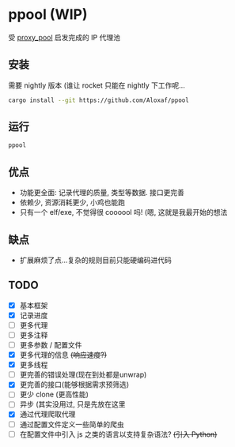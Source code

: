 # ppool (WIP)

受 [proxy_pool](https://github.com/jhao104/proxy_pool) 启发完成的 IP 代理池

## 安装

需要 nightly 版本 (谁让 rocket 只能在 nightly 下工作呢...

```bash
cargo install --git https://github.com/Aloxaf/ppool
```

## 运行

```bash
ppool
```

## 优点

- 功能更全面: 记录代理的质量, 类型等数据. 接口更完善
- 依赖少, 资源消耗更少, 小鸡也能跑
- 只有一个 elf/exe, 不觉得很 coooool 吗! (嗯, 这就是我最开始的想法

## 缺点

- 扩展麻烦了点...复杂的规则目前只能硬编码进代码

## TODO

- [x] 基本框架
- [x] 记录进度
- [ ] 更多代理
- [ ] 更多注释
- [ ] 更多参数 / 配置文件
- [x] 更多代理的信息 <s>(响应速度?)</s>
- [x] 更多线程
- [ ] 更完善的错误处理(现在到处都是unwrap)
- [x] 更完善的接口(能够根据需求预筛选)
- [ ] 更少 clone (更高性能)
- [ ] 异步 (其实没用过, 只是先放在这里 
- [x] 通过代理爬取代理
- [ ] 通过配置文件定义一些简单的爬虫
- [ ] 在配置文件中引入 js 之类的语言以支持复杂语法? <s>(引入 Python)</s>
